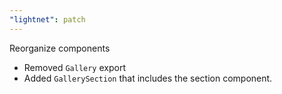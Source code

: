 ```yaml
---
"lightnet": patch
---
```


Reorganize components

- Removed `Gallery` export
- Added `GallerySection` that includes the section component.

